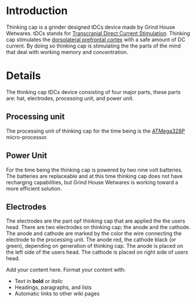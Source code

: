 # Introduction #

Thinking cap is a grinder designed tDCs device made by Grind House Wetwares.
tDCs stands for [Transcranial Direct Current Stimulation](http://en.wikipedia.org/wiki/Transcranial_direct-current_stimulation). Thinking cap stimulates the  [dorsolateral prefrontal cortex](http://en.wikipedia.org/wiki/Dorsolateral_prefrontal_cortex) with a safe amount of DC current. By doing so thinking cap is stimulating the the parts of the mind that deal with working memory and concentration.


# Details #

The thinking cap tDCs device consisting of four major parts, these parts are: hat, electrodes, processing unit, and power unit.

## Processing unit ##

The processing unit of thinking cap for the time being is the [ATMega328P](https://www.sparkfun.com/products/9061?) micro-processor.

## Power Unit ##

For the time being the thinking cap is powered by two nine volt batteries. The batteries are replaceable and at this time thinking cap does not have recharging capabilities, but Grind House Wetwares is working toward a more efficient solution.

## Electrodes ##

The electrodes are the part opf thinking cap that are applied the the users head. There are two electrodes on thinking cap; the anode and the cathode. The anode and cathode are marked by the color the wire connecting the electrode to the processing unit. The anode red, the cathode black (or green), depending on generation of thinking cap. The anode is placed on the left side of the users head. The cathode is placed on right side of users head.

Add your content here.  Format your content with:
  * Text in **bold** or _italic_
  * Headings, paragraphs, and lists
  * Automatic links to other wiki pages